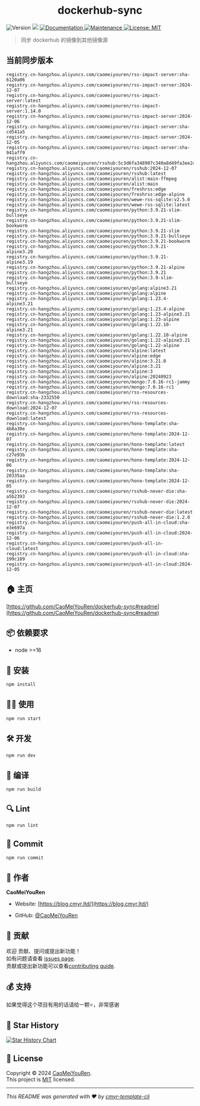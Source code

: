 <h1 align="center">dockerhub-sync </h1>
<p>
  <img alt="Version" src="https://img.shields.io/badge/version-0.1.0-blue.svg?cacheSeconds=2592000" />
  <img src="https://img.shields.io/badge/node-%3E%3D16-blue.svg" />
  <a href="https://github.com/CaoMeiYouRen/dockerhub-sync#readme" target="_blank">
    <img alt="Documentation" src="https://img.shields.io/badge/documentation-yes-brightgreen.svg" />
  </a>
  <a href="https://github.com/CaoMeiYouRen/dockerhub-sync/graphs/commit-activity" target="_blank">
    <img alt="Maintenance" src="https://img.shields.io/badge/Maintained%3F-yes-green.svg" />
  </a>
  <a href="https://github.com/CaoMeiYouRen/dockerhub-sync/blob/master/LICENSE" target="_blank">
    <img alt="License: MIT" src="https://img.shields.io/github/license/CaoMeiYouRen/dockerhub-sync?color=yellow" />
  </a>
</p>


> 同步 dockerhub 的镜像到其他镜像源

## 当前同步版本

<!-- DOCKER_START -->
```
registry.cn-hangzhou.aliyuncs.com/caomeiyouren/rss-impact-server:sha-6120a06
registry.cn-hangzhou.aliyuncs.com/caomeiyouren/rss-impact-server:2024-12-07
registry.cn-hangzhou.aliyuncs.com/caomeiyouren/rss-impact-server:latest
registry.cn-hangzhou.aliyuncs.com/caomeiyouren/rss-impact-server:1.14.0
registry.cn-hangzhou.aliyuncs.com/caomeiyouren/rss-impact-server:2024-12-06
registry.cn-hangzhou.aliyuncs.com/caomeiyouren/rss-impact-server:sha-cd541a5
registry.cn-hangzhou.aliyuncs.com/caomeiyouren/rss-impact-server:2024-12-05
registry.cn-hangzhou.aliyuncs.com/caomeiyouren/rss-impact-server:sha-941aff9
registry.cn-hangzhou.aliyuncs.com/caomeiyouren/rsshub:5c3d6fa348907c340a8d49fa3ee24cf393054441
registry.cn-hangzhou.aliyuncs.com/caomeiyouren/rsshub:2024-12-07
registry.cn-hangzhou.aliyuncs.com/caomeiyouren/rsshub:latest
registry.cn-hangzhou.aliyuncs.com/caomeiyouren/alist:main-ffmpeg
registry.cn-hangzhou.aliyuncs.com/caomeiyouren/alist:main
registry.cn-hangzhou.aliyuncs.com/caomeiyouren/freshrss:edge
registry.cn-hangzhou.aliyuncs.com/caomeiyouren/freshrss:edge-alpine
registry.cn-hangzhou.aliyuncs.com/caomeiyouren/wewe-rss-sqlite:v2.5.0
registry.cn-hangzhou.aliyuncs.com/caomeiyouren/wewe-rss-sqlite:latest
registry.cn-hangzhou.aliyuncs.com/caomeiyouren/python:3.9.21-slim-bullseye
registry.cn-hangzhou.aliyuncs.com/caomeiyouren/python:3.9.21-slim-bookworm
registry.cn-hangzhou.aliyuncs.com/caomeiyouren/python:3.9.21-slim
registry.cn-hangzhou.aliyuncs.com/caomeiyouren/python:3.9.21-bullseye
registry.cn-hangzhou.aliyuncs.com/caomeiyouren/python:3.9.21-bookworm
registry.cn-hangzhou.aliyuncs.com/caomeiyouren/python:3.9.21-alpine3.20
registry.cn-hangzhou.aliyuncs.com/caomeiyouren/python:3.9.21-alpine3.19
registry.cn-hangzhou.aliyuncs.com/caomeiyouren/python:3.9.21-alpine
registry.cn-hangzhou.aliyuncs.com/caomeiyouren/python:3.9.21
registry.cn-hangzhou.aliyuncs.com/caomeiyouren/python:3.9-slim-bullseye
registry.cn-hangzhou.aliyuncs.com/caomeiyouren/golang:alpine3.21
registry.cn-hangzhou.aliyuncs.com/caomeiyouren/golang:alpine
registry.cn-hangzhou.aliyuncs.com/caomeiyouren/golang:1.23.4-alpine3.21
registry.cn-hangzhou.aliyuncs.com/caomeiyouren/golang:1.23.4-alpine
registry.cn-hangzhou.aliyuncs.com/caomeiyouren/golang:1.23-alpine3.21
registry.cn-hangzhou.aliyuncs.com/caomeiyouren/golang:1.23-alpine
registry.cn-hangzhou.aliyuncs.com/caomeiyouren/golang:1.22.10-alpine3.21
registry.cn-hangzhou.aliyuncs.com/caomeiyouren/golang:1.22.10-alpine
registry.cn-hangzhou.aliyuncs.com/caomeiyouren/golang:1.22-alpine3.21
registry.cn-hangzhou.aliyuncs.com/caomeiyouren/golang:1.22-alpine
registry.cn-hangzhou.aliyuncs.com/caomeiyouren/alpine:latest
registry.cn-hangzhou.aliyuncs.com/caomeiyouren/alpine:edge
registry.cn-hangzhou.aliyuncs.com/caomeiyouren/alpine:3.21.0
registry.cn-hangzhou.aliyuncs.com/caomeiyouren/alpine:3.21
registry.cn-hangzhou.aliyuncs.com/caomeiyouren/alpine:3
registry.cn-hangzhou.aliyuncs.com/caomeiyouren/alpine:20240923
registry.cn-hangzhou.aliyuncs.com/caomeiyouren/mongo:7.0.16-rc1-jammy
registry.cn-hangzhou.aliyuncs.com/caomeiyouren/mongo:7.0.16-rc1
registry.cn-hangzhou.aliyuncs.com/caomeiyouren/rss-resources-download:sha-2332550
registry.cn-hangzhou.aliyuncs.com/caomeiyouren/rss-resources-download:2024-12-07
registry.cn-hangzhou.aliyuncs.com/caomeiyouren/rss-resources-download:latest
registry.cn-hangzhou.aliyuncs.com/caomeiyouren/hono-template:sha-4b8a30e
registry.cn-hangzhou.aliyuncs.com/caomeiyouren/hono-template:2024-12-07
registry.cn-hangzhou.aliyuncs.com/caomeiyouren/hono-template:latest
registry.cn-hangzhou.aliyuncs.com/caomeiyouren/hono-template:sha-c27e93b
registry.cn-hangzhou.aliyuncs.com/caomeiyouren/hono-template:2024-12-06
registry.cn-hangzhou.aliyuncs.com/caomeiyouren/hono-template:sha-20335aa
registry.cn-hangzhou.aliyuncs.com/caomeiyouren/hono-template:2024-12-05
registry.cn-hangzhou.aliyuncs.com/caomeiyouren/rsshub-never-die:sha-a5b2393
registry.cn-hangzhou.aliyuncs.com/caomeiyouren/rsshub-never-die:2024-12-07
registry.cn-hangzhou.aliyuncs.com/caomeiyouren/rsshub-never-die:latest
registry.cn-hangzhou.aliyuncs.com/caomeiyouren/rsshub-never-die:1.2.0
registry.cn-hangzhou.aliyuncs.com/caomeiyouren/push-all-in-cloud:sha-e3e697a
registry.cn-hangzhou.aliyuncs.com/caomeiyouren/push-all-in-cloud:2024-12-06
registry.cn-hangzhou.aliyuncs.com/caomeiyouren/push-all-in-cloud:latest
registry.cn-hangzhou.aliyuncs.com/caomeiyouren/push-all-in-cloud:sha-199c189
registry.cn-hangzhou.aliyuncs.com/caomeiyouren/push-all-in-cloud:2024-12-05
```
<!-- DOCKER_END -->

## 🏠 主页

[https://github.com/CaoMeiYouRen/dockerhub-sync#readme](https://github.com/CaoMeiYouRen/dockerhub-sync#readme)


## 📦 依赖要求


- node >=16

## 🚀 安装

```sh
npm install
```

## 👨‍💻 使用

```sh
npm run start
```

## 🛠️ 开发

```sh
npm run dev
```

## 🔧 编译

```sh
npm run build
```

## 🔍 Lint

```sh
npm run lint
```

## 💾 Commit

```sh
npm run commit
```


## 👤 作者


**CaoMeiYouRen**

* Website: [https://blog.cmyr.ltd/](https://blog.cmyr.ltd/)

* GitHub: [@CaoMeiYouRen](https://github.com/CaoMeiYouRen)


## 🤝 贡献

欢迎 贡献、提问或提出新功能！<br />如有问题请查看 [issues page](https://github.com/CaoMeiYouRen/dockerhub-sync/issues). <br/>贡献或提出新功能可以查看[contributing guide](https://github.com/CaoMeiYouRen/dockerhub-sync/blob/master/CONTRIBUTING.md).

## 💰 支持

如果觉得这个项目有用的话请给一颗⭐️，非常感谢

## 🌟 Star History

[![Star History Chart](https://api.star-history.com/svg?repos=CaoMeiYouRen/dockerhub-sync&type=Date)](https://star-history.com/#CaoMeiYouRen/dockerhub-sync&Date)

## 📝 License

Copyright © 2024 [CaoMeiYouRen](https://github.com/CaoMeiYouRen).<br />
This project is [MIT](https://github.com/CaoMeiYouRen/dockerhub-sync/blob/master/LICENSE) licensed.

***
_This README was generated with ❤️ by [cmyr-template-cli](https://github.com/CaoMeiYouRen/cmyr-template-cli)_

